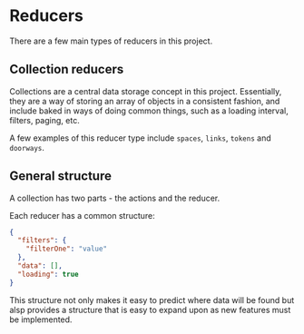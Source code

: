 # Reducers

There are a few main types of reducers in this project.


## Collection reducers
Collections are a central data storage concept in this project. Essentially, they are a way of
storing an array of objects in a consistent fashion, and include baked in ways of doing common
things, such as a loading interval, filters, paging, etc.

A few examples of this reducer type include `spaces`, `links`, `tokens` and `doorways`.

## General structure
A collection has two parts - the actions and the reducer.

Each reducer has a common structure:
```json
{
  "filters": {
    "filterOne": "value"
  },
  "data": [],
  "loading": true
}
```

This structure not only makes it easy to predict where data will be found but alsp provides a
structure that is easy to expand upon as new features must be implemented.
